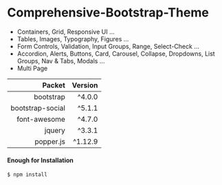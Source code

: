 # Comprehensive-Bootstrap-Theme

- Containers, Grid, Responsive UI ...
- Tables, Images, Typography, Figures ...
- Form Controls, Validation, Input Groups, Range, Select-Check ...
- Accordion, Alerts, Buttons, Card, Carousel, Collapse, Dropdowns, List Groups, Nav & Tabs, Modals ...
- Multi Page

| Packet           | Version |
| --------:        | ------: |
| bootstrap        | ^4.0.0  |
| bootstrap-social | ^5.1.1  |
| font-awesome     | ^4.7.0  |
| jquery           | ^3.3.1  |
| popper.js        | ^1.12.9 |

#### Enough for Installation

`$ npm install `



